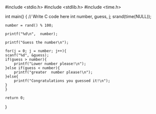 <!-- # Guess-a-number-between-1-and-100-Game-in-C -->
#include <stdio.h>
#include <stdlib.h>
#include <time.h>

int main() {
    // Write C code here
    int number, guess, j;
    srand(time(NULL));
    
    number = rand() % 100;
    
    printf("%d\n",  number);
    
    printf("Guess the number\n");
    
    for(j = 0; j = number; j++){
    scanf("%d", &guess);
    if(guess > number){
        printf("Lower number please!\n");
    }else if(guess < number){
        printf("greater  number please!\n");
    }else{
        printf("Congratulations you guessed it!\n");
    }
    }
    
    return 0;
}
